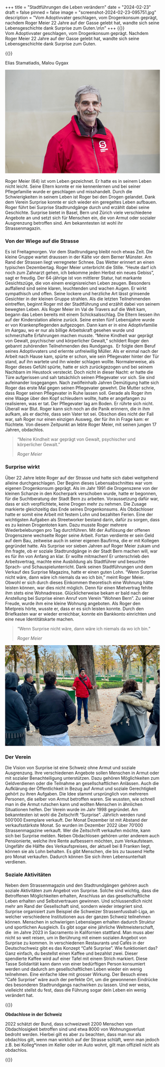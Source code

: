 +++
title = "Stadtführungen die Leben verändern"
date = "2024-02-23"
draft = false
pinned = false
image = "screenshot-2024-02-23-095751.jpg"
description = "Vom Adoptivvater geschlagen, vom Drogenkonsum geprägt, nachdem Roger Meier 22 Jahre auf der Gasse gelebt hat, wandte sich seine Lebensgeschichte dank Surprise zum Guten.\n\n"
+++
{{<lead>}}\
Vom Adoptivvater geschlagen, vom Drogenkonsum geprägt. Nachdem Roger Meier 22 Jahre auf der Gasse gelebt hat, wandte sich seine Lebensgeschichte dank Surprise zum Guten.

{{</lead>}}

Elias Stamatiadis, Malou Gygax

![Roger Meier ist ein wahrer Überlebenskünstler! Er arbeitet heute als Surprise-Verkäufer und Stadtführer. (verfügbar unter https://surprise.ngo/ Stand 15.01.2024)](image.jpg)

Roger Meier (64) ist vom Leben gezeichnet. Er hatte es in seinem Leben nicht leicht. Seine Eltern konnte er nie kennenlernen und bei seiner Pflegefamilie wurde er geschlagen und misshandelt. Durch die Schwierigkeiten in seinem Leben ist Roger bei den Drogen gelandet. Dank dem Verein Surprise konnte er sich wieder ein geregeltes Leben aufbauen. Roger führt bei Surprise Stadtrundgänge durch und erzählt dabei seine Geschichte. Surprise bietet in Basel, Bern und Zürich viele verschiedene Angebote an und setzt sich für Menschen ein, die von Armut oder sozialer Ausgrenzung betroffen sind. Am bekanntesten ist wohl ihr Strassenmagazin.

### Von der Wiege auf die Strasse

Es ist Freitagmorgen. Vor dem Stadtrundgang bleibt noch etwas Zeit. Die kleine Gruppe wartet draussen in der Kälte vor dem Berner Münster. Am Rand der Strassen liegt verregneter Schnee. Das Wetter erinnert an einen typischen Dezembertag. Roger Meier unterbricht die Stille. “Heute darf ich noch zum Zahnarzt gehen, ich bekomme jeden Herbst ein neues Gebiss”, sagt er freudig. Der 64-jährige ist von mittlerer Statur, hat markante Gesichtszüge, die von einem ereignisreichen Leben zeugen. Besonders auffallend sind seine klaren, leuchtenden und wachen Augen. Er wirkt sympathisch und offen. Seine lockere und herzliche Art lässt grinsende Gesichter in der kleinen Gruppe strahlen. Als die letzten Teilnehmenden eintreffen, beginnt Roger mit der Stadtführung und erzählt dabei von seinem bewegten Leben. Als Roger Meier im Val de Travers auf die Welt kam, begann das Leben bereits mit einem Schicksalsschlag. Die Eltern liessen ihn auf der Kinderstation alleine zurück. Seine ersten fünf Lebensjahre wurde er von Krankenpflegenden aufgezogen. Dann kam er in eine Adoptivfamilie im Aargau, wo er nur als billige Arbeitskraft gesehen wurde und schmerzhafte Erfahrungen machen musste. “Meine Kindheit war geprägt von Gewalt, psychischer und körperlicher Gewalt,” schildert Roger den gebannt zuhörenden Teilnehmenden des Rundgangs.  Er folgte dem Beruf seines Adoptivvaters und erlernte unfreiwillig Müller. Als er einmal nach der Arbeit nach Hause kam, spürte er schon, wie sein Pflegevater hinter der Tür stand, auf ihn wartete und ihn wieder schlagen wollte. Normalerweise, als Roger dieses Gefühl spürte, hatte er sich zurückgezogen und bei seinem Nachbarn im Heustock versteckt. Doch nicht in dieser Nacht: er hatte die Türe aufgerissen und sah tatsächlich seinen Pflegevater vor sich. Sie sind aufeinander losgegangen. Nach zwölfeinhalb Jahren Demütigung hatte sich Roger das erste Mal gegen seinen Pflegevater gewehrt. Die Mutter schrie, dass Roger seinen Pflegevater in Ruhe lassen soll. Gerade als Roger ihm eine Waage über den Kopf schleudern wollte, hatte er angefangen zu realisieren, was er tat. Der Pflegevater lag am Boden. Er rührte sich nicht. Überall war Blut. Roger kann sich noch an die Panik erinnern, die in ihm aufkam, als er dachte, dass sein Vater tot sei. Obschon dies nicht der Fall war, sah Roger nur einen einzigen Ausweg, der für ihn in Frage kam: er flüchtete. Von diesem Zeitpunkt an lebte Roger Meier, mit seinen jungen 17 Jahren, obdachlos.



> “Meine Kindheit war geprägt von Gewalt, psychischer und körperlicher Gewalt.” 
>
> *Roger Meier*

### Surprise wirkt

Über 22 Jahre lebte Roger auf der Strasse und hatte sich dabei weitgehend alleine durchgeschlagen. Der Beginn dieses Lebensabschnittes war vom eigenen Drogenkonsum geprägt. Als im Jahr 1991 die Drogenszene von der kleinen Schanze in den Kocherpark verschoben wurde, hatte er begonnen, für die Suchtberatung der Stadt Bern zu arbeiten. Voraussetzung dafür war, dass er sich verpflichtete, keine Drogen mehr zu nehmen. Die Zusage markierte gleichzeitig das Ende seines Drogenkonsums. Als Obdachloser hatte er somit eine Arbeit mit festem Lohn und bezahlten Ferien. Eine der wichtigsten Aufgaben als Streetworker bestand darin, dafür zu sorgen, dass es zu keinen Drogentoten kam. Dazu musste Roger mehrere Wiederbelebungen pro Tag durchführen. Mit der Auflösung der offenen Drogenszene wechselte Roger seine Arbeit. Fortan verdiente er sein Geld auf dem Bau, zeitweise auch in seiner eigenen Baufirma, die er mit Kollegen gegründet hatte. Als Surprise vor sieben Jahren auf Roger Meier zukam und ihn fragte, ob er soziale Stadtrundgänge in der Stadt Bern machen will, war es für ihn von Anfang an klar. Er wollte mitmachen! Er unterschrieb den Arbeitsvertrag, machte eine Ausbildung als Stadtführer und besuchte Sprach- und Schauspielunterricht. Dank seinen Stadtführungen und dem Verkauf des Surprise Magazins, hatte er einen guten Lohn. “Wenn Surprise nicht wäre, dann wäre ich niemals da wo ich bin,” meint Roger Meier. Obwohl er sich durch dieses Einkommen theoretisch eine Wohnung hätte leisten können, war dies nicht möglich. Denn für einen Mietvertrag fehlte ihm stets eine Wohnadresse. Glücklicherweise bekam er bald nach der Anstellung bei Surprise einen Anruf vom Verein “Wohnen Bern”. Zu seiner Freude, wurde ihm eine kleine Wohnung angeboten. Als Roger den Mietpreis hörte, wusste er, dass er es sich leisten konnte. Durch den Briefkasten war er wieder erreichbar, konnte ein Bankkonto einrichten und eine neue Identitätskarte machen.



> “Wenn Surprise nicht wäre, dann wäre ich niemals da wo ich bin.” 
>
> *Roger Meier*

![Roger Meier bei seiner Stadtführung auf dem Münsterplatz. (verfügbar unter Stand https://www.dominiksitter.com/post/leben-auf-der-strasse 23.02.2024)](screenshot-2024-02-23-095751.jpg)

### Der Verein

Die Vision von Surprise ist eine Schweiz ohne Armut und soziale Ausgrenzung. Ihre verschiedenen Angebote sollen Menschen in Armut oder mit sozialer Benachteiligung unterstützen. Dazu gehören Möglichkeiten zum Geldverdienen oder die Teilnahme an gesellschaftlichen Anlässen. Auch die Aufklärung der Öffentlichkeit in Bezug auf Armut und soziale Gerechtigkeit gehört zu ihren Aufgaben. Die Idee stammt ursprünglich von mehreren Personen, die selber von Armut betroffen waren. Sie wussten, wie schnell man in die Armut rutschen kann und wollten Menschen in ähnlichen Situationen helfen. Der Verein wurde im Jahr 1998 gegründet. Am bekanntesten ist wohl die Zeitschrift “Surprise”. Jährlich werden rund 500’000 Exemplare verkauft. Der Monat Dezember ist mit Abstand der verkaufsstärkste Monat. So wurden im Dezember 2022 über 70’000 Strassenmagazine verkauft. Wer die Zeitschrift verkaufen möchte, kann sich bei Surprise melden. Neben Obdachlosen gehören unter anderem auch Pensionierte, welche ihre Rente aufbessern möchten, zum Verkaufsteam. Ungefähr die Hälfte des Verkaufspreises, der aktuell bei 8 Franken liegt, können sie als Lohn behalten. Es gibt Menschen, die bis zu tausend Hefte pro Monat verkaufen. Dadurch können Sie sich ihren Lebensunterhalt verdienen.

### Soziale Aktivitäten

Neben dem Strassenmagazin und den Stadtrundgängen gehören auch soziale Aktivitäten zum Angebot von Surprise. Solche sind wichtig, dass die Betroffenen Möglichkeiten erhalten, Anschluss an das gesellschaftliche Leben erhalten und Selbstvertrauen gewinnen. Und schlussendlich nicht mehr am Rand der Gesellschaft sind, sondern wieder integriert sind. Surprise organisiert zum Beispiel die Schweizer Strassenfussball-Liga, an welcher verschiedene Institutionen aus der ganzen Schweiz teilnehmen können. Menschen in schwierigen Lebenslagen erhalten dadurch Struktur und sportlichen Ausgleich. Es gibt sogar eine jährliche Weltmeisterschaft, die  im Jahre 2023 in Sacramento in Kalifornien stattfand. Man muss aber nicht so weit reisen, um in Berührung mit einem sozialen Angebot von Surprise zu kommen. In verschiedenen Restaurants und Cafés in der Deutschschweiz gibt es das Konzept “Café Surprise”. Wie funktioniert das? Ganz einfach, du bestellst einen Kaffee und bezahlst zwei. Dieser spendierte Kaffee wird auf einer Tafel mit einem Strich markiert. Diese Tasse Solidarität kann dann von einer bedürftigen Person konsumiert werden und dadurch am gesellschaftlichen Leben wieder ein wenig teilnehmen. Eine einfache Idee mit grosser Wirkung. Der Besuch eines  “Café Surprise” wäre auch der perfekte Ort, um die gewonnenen Eindrücke des besonderen Stadtrundgangs nachwirken zu lassen. Und wer weiss, vielleicht stellst du fest, dass die Führung sogar dein Leben ein wenig verändert hat.



{{<box>}}

**Obdachlose in der Schweiz**

2022 schätzt der Bund, dass schweizweit 2200 Menschen von Obdachlosigkeit betroffen sind und etwa 8000 von Wohnungsverlust bedroht werden. Hierbei gilt es aber zu beachten, dass man nur als obdachlos gilt, wenn man wirklich auf der Strasse schläft, wenn man jedoch z.B. bei Kolleg*innen im Keller oder im Auto wohnt, gilt man offiziell nicht als obdachlos.

{{</box>}}